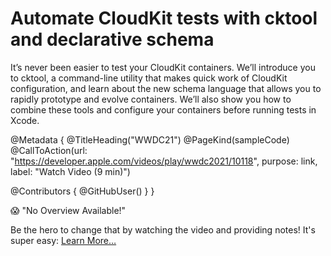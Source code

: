# Automate CloudKit tests with cktool and declarative schema

It’s never been easier to test your CloudKit containers. We’ll introduce you to cktool, a command-line utility that makes quick work of CloudKit configuration, and learn about the new schema language that allows you to rapidly prototype and evolve containers. We’ll also show you how to combine these tools and configure your containers before running tests in Xcode.

@Metadata {
   @TitleHeading("WWDC21")
   @PageKind(sampleCode)
   @CallToAction(url: "https://developer.apple.com/videos/play/wwdc2021/10118", purpose: link, label: "Watch Video (9 min)")

   @Contributors {
      @GitHubUser(<replace this with your GitHub handle>)
   }
}

😱 "No Overview Available!"

Be the hero to change that by watching the video and providing notes! It's super easy:
 [Learn More…](https://wwdcnotes.com/documentation/wwdcnotes/contributing)
